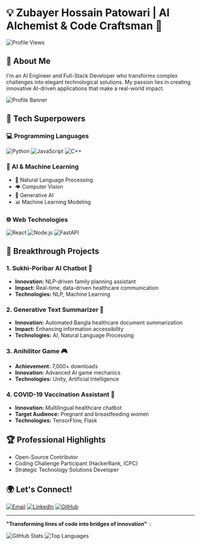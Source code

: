 # 💡 Zubayer Hossain Patowari | AI Alchemist & Code Craftsman 🚀

![Profile Views](https://komarev.com/ghpvc/?username=mdzubayerhossain&color=dc143c)

## 🌟 About Me

I'm an AI Engineer and Full-Stack Developer who transforms complex challenges into elegant technological solutions. My passion lies in creating innovative AI-driven applications that make a real-world impact.

![Profile Banner](https://github.com/user-attachments/assets/3f35592c-2692-4582-b440-732b46be6fc2)

## 🔬 Tech Superpowers

### 💻 Programming Languages
![Python](https://img.shields.io/badge/Python-Expert-3776AB?style=for-the-badge&logo=python&logoColor=white)
![JavaScript](https://img.shields.io/badge/JavaScript-Advanced-F7DF1E?style=for-the-badge&logo=javascript&logoColor=black)
![C++](https://img.shields.io/badge/C++-Proficient-00599C?style=for-the-badge&logo=c%2B%2B&logoColor=white)

### 🤖 AI & Machine Learning
- 🧠 Natural Language Processing
- 👁️ Computer Vision
- 🔮 Generative AI
- 📊 Machine Learning Modeling

### 🌐 Web Technologies
![React](https://img.shields.io/badge/React-Professional-61DAFB?style=for-the-badge&logo=react&logoColor=black)
![Node.js](https://img.shields.io/badge/Node.js-Expert-339933?style=for-the-badge&logo=node.js&logoColor=white)
![FastAPI](https://img.shields.io/badge/FastAPI-Advanced-009688?style=for-the-badge&logo=fastapi&logoColor=white)

## 🚀 Breakthrough Projects

### 1. Sukhi-Poribar AI Chatbot 💬
- **Innovation:** NLP-driven family planning assistant
- **Impact:** Real-time, data-driven healthcare communication
- **Technologies:** NLP, Machine Learning

### 2. Generative Text Summarizer 📝
- **Innovation:** Automated Bangla healthcare document summarization
- **Impact:** Enhancing information accessibility
- **Technologies:** AI, Natural Language Processing

### 3. Anihilitor Game 🎮
- **Achievement:** 7,000+ downloads
- **Innovation:** Advanced AI game mechanics
- **Technologies:** Unity, Artificial Intelligence

### 4. COVID-19 Vaccination Assistant 💉
- **Innovation:** Multilingual healthcare chatbot
- **Target Audience:** Pregnant and breastfeeding women
- **Technologies:** TensorFlow, Flask

## 🏆 Professional Highlights
- Open-Source Contributor
- Coding Challenge Participant (HackerRank, ICPC)
- Strategic Technology Solutions Developer

## 🌍 Let's Connect!

[![Email](https://img.shields.io/badge/Email-Contact%20Me-D14836?style=for-the-badge&logo=gmail&logoColor=white)](mailto:mdzubayerpatowari@gmail.com)
[![LinkedIn](https://img.shields.io/badge/LinkedIn-Professional%20Network-0077B5?style=for-the-badge&logo=linkedin&logoColor=white)](https://linkedin.com/in/md-zubayer-hossain-patowari)
[![GitHub](https://img.shields.io/badge/GitHub-Project%20Portfolio-181717?style=for-the-badge&logo=github&logoColor=white)](https://github.com/mdzubayerhossain)

---

**"Transforming lines of code into bridges of innovation"** 💡

![GitHub Stats](https://github-readme-stats.vercel.app/api?username=mdzubayerhossain&theme=radical&show_icons=true&include_all_commits=true)
![Top Languages](https://github-readme-stats.vercel.app/api/top-langs/?username=mdzubayerhossain&theme=radical&layout=compact)
